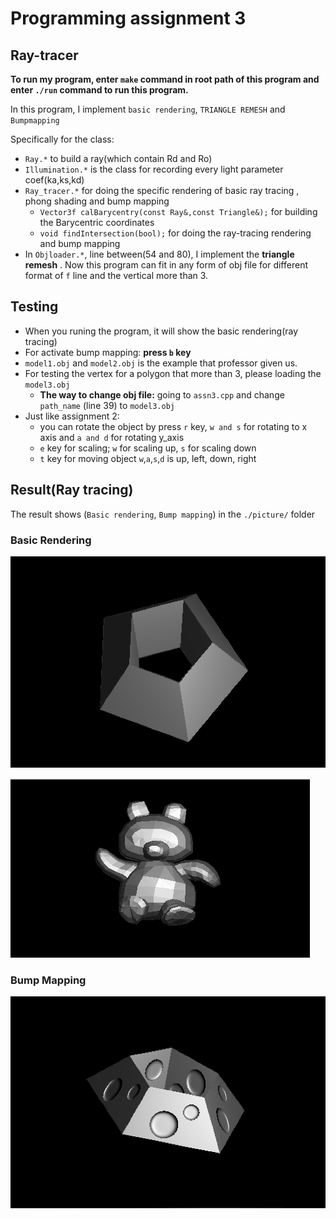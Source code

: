 # Programming assignment 3
## Ray-tracer

**To run my program, enter `make` command in root path of this program and enter `./run` command to run this program.**

In this program, I implement `basic rendering`, `TRIANGLE REMESH` and `Bumpmapping`

Specifically for the class:

+  `Ray.*` to build a ray(which contain Rd and Ro)
+  `Illumination.*` is the class for recording every light parameter coef(ka,ks,kd)
+  `Ray_tracer.*` for doing the specific rendering of basic ray tracing , phong shading and bump mapping
	+ `Vector3f calBarycentry(const Ray&,const Triangle&);` for building the Barycentric coordinates
	+ `void findIntersection(bool);` for doing the ray-tracing rendering and bump mapping
+ In `Objloader.*`, line between(54 and 80), I implement the **triangle remesh** . Now this program can fit in any form of obj file for different format of `f` line and the vertical more than 3.

## Testing

+ When you runing the program, it will show the basic rendering(ray tracing)
+ For activate bump mapping: **press `b` key**
+ `model1.obj` and `model2.obj` is the example that professor given us.
+ For testing the vertex for a polygon that more than 3, please loading the `model3.obj`
	+ **The way to change obj file:** going to `assn3.cpp` and change `path_name`  (line 39) to `model3.obj`
+ Just like assignment 2:
	+ you can rotate the object by press `r` key, `w and s` for rotating to x axis and `a and d` for rotating y_axis
	+ `e` key for scaling; `w` for scaling up, `s` for scaling down
	+ `t` key for moving object `w`,`a`,`s`,`d` is up, left, down, right

## Result(Ray tracing)
The result shows (`Basic rendering`, `Bump mapping`) in the `./picture/` folder

### Basic Rendering
![basic_rendereing](./picture/basic_rendering.png)

![teddy](./picture/teddy.png)

### Bump Mapping
![bump mapping](./picture/bumping.png)